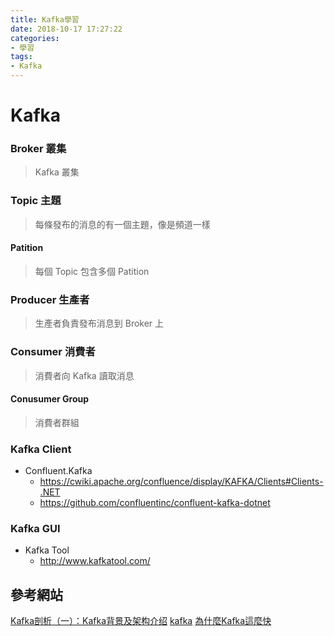 ```yaml
---
title: Kafka學習
date: 2018-10-17 17:27:22
categories:
- 學習
tags:
- Kafka
---
```

# Kafka 

  ### Broker 叢集
> Kafka 叢集
  ### Topic 主題
> 每條發布的消息的有一個主題，像是頻道一樣
  #### Patition 
> 每個 Topic 包含多個 Patition
  ### Producer 生產者
> 生產者負責發布消息到 Broker 上
  ### Consumer 消費者
> 消費者向 Kafka 讀取消息
  #### Conusumer Group
> 消費者群組

<!--more-->

### Kafka Client
* Confluent.Kafka
    * https://cwiki.apache.org/confluence/display/KAFKA/Clients#Clients-.NET
    * https://github.com/confluentinc/confluent-kafka-dotnet


### Kafka GUI
* Kafka Tool
    * http://www.kafkatool.com/


## 參考網站 
[Kafka剖析（一）：Kafka背景及架构介绍](http://www.infoq.com/cn/articles/kafka-analysis-part-1)
[kafka](http://kafka.apache.org/intro)
[為什麼Kafka這麼快](https://read01.com/Dx7n63.html#.W02zFtIzaUk)